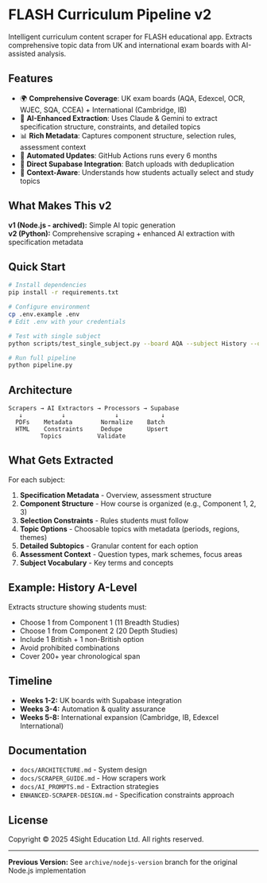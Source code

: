 # FLASH Curriculum Pipeline v2

Intelligent curriculum content scraper for FLASH educational app. Extracts comprehensive topic data from UK and international exam boards with AI-assisted analysis.

## Features

- 🌍 **Comprehensive Coverage**: UK exam boards (AQA, Edexcel, OCR, WJEC, SQA, CCEA) + International (Cambridge, IB)
- 🤖 **AI-Enhanced Extraction**: Uses Claude & Gemini to extract specification structure, constraints, and detailed topics
- 📊 **Rich Metadata**: Captures component structure, selection rules, assessment context
- 🔄 **Automated Updates**: GitHub Actions runs every 6 months
- 💾 **Direct Supabase Integration**: Batch uploads with deduplication
- 🎯 **Context-Aware**: Understands how students actually select and study topics

## What Makes This v2

**v1 (Node.js - archived):** Simple AI topic generation  
**v2 (Python):** Comprehensive scraping + enhanced AI extraction with specification metadata

## Quick Start

```bash
# Install dependencies
pip install -r requirements.txt

# Configure environment
cp .env.example .env
# Edit .env with your credentials

# Test with single subject
python scripts/test_single_subject.py --board AQA --subject History --qualification a-level

# Run full pipeline
python pipeline.py
```

## Architecture

```
Scrapers → AI Extractors → Processors → Supabase
   ↓           ↓              ↓            ↓
  PDFs    Metadata        Normalize    Batch
  HTML    Constraints     Dedupe       Upsert
         Topics          Validate
```

## What Gets Extracted

For each subject:
1. **Specification Metadata** - Overview, assessment structure
2. **Component Structure** - How course is organized (e.g., Component 1, 2, 3)
3. **Selection Constraints** - Rules students must follow
4. **Topic Options** - Choosable topics with metadata (periods, regions, themes)
5. **Detailed Subtopics** - Granular content for each option
6. **Assessment Context** - Question types, mark schemes, focus areas
7. **Subject Vocabulary** - Key terms and concepts

## Example: History A-Level

Extracts structure showing students must:
- Choose 1 from Component 1 (11 Breadth Studies)
- Choose 1 from Component 2 (20 Depth Studies)
- Include 1 British + 1 non-British option
- Avoid prohibited combinations
- Cover 200+ year chronological span

## Timeline

- **Weeks 1-2:** UK boards with Supabase integration
- **Weeks 3-4:** Automation & quality assurance
- **Weeks 5-8:** International expansion (Cambridge, IB, Edexcel International)

## Documentation

- `docs/ARCHITECTURE.md` - System design
- `docs/SCRAPER_GUIDE.md` - How scrapers work
- `docs/AI_PROMPTS.md` - Extraction strategies
- `ENHANCED-SCRAPER-DESIGN.md` - Specification constraints approach

## License

Copyright © 2025 4Sight Education Ltd. All rights reserved.

---

**Previous Version:** See `archive/nodejs-version` branch for the original Node.js implementation